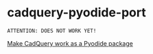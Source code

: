 # cadquery-pyodide-port

```
ATTENTION: DOES NOT WORK YET!
```

[Make CadQuery work as a Pyodide package](https://github.com/CadQuery/cadquery/issues/936)

